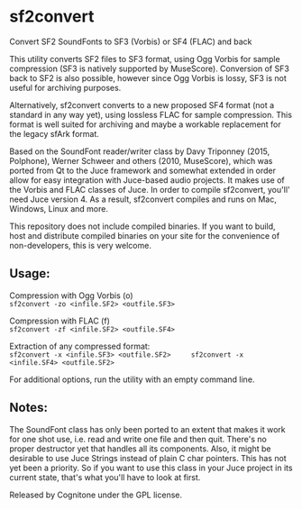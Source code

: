 # sf2convert
Convert SF2 SoundFonts to SF3 (Vorbis) or SF4 (FLAC) and back 

This utility converts SF2 files to SF3 format, using Ogg Vorbis for sample compression (SF3 is natively supported by MuseScore). Conversion of SF3 back to SF2 is also possible, however since Ogg Vorbis is lossy, SF3 is not useful for archiving purposes.

Alternatively, sf2convert converts to a new proposed SF4 format (not a standard in any way yet), using lossless FLAC for sample compression. This format is well suited for archiving and maybe a workable replacement for the legacy sfArk format.

Based on the SoundFont reader/writer class by Davy Triponney (2015, Polphone), Werner Schweer and others (2010, MuseScore), which was ported from Qt to the Juce framework and somewhat extended in order allow for easy integration with Juce-based audio projects. It makes use of the Vorbis and FLAC classes of Juce. In order to compile sf2convert, you'll' need Juce version 4. As a result, sf2convert compiles and runs on Mac, Windows, Linux and more.

This repository does not include compiled binaries. If you want to build, host and distribute compiled binaries on your site for the convenience of non-developers, this is very welcome.

## Usage:

Compression with Ogg Vorbis (o)    
`sf2convert -zo <infile.SF2> <outfile.SF3>`    
     
Compression with FLAC (f)    
`sf2convert -zf <infile.SF2> <outfile.SF4>`    
    
Extraction of any compressed format:    
`sf2convert -x <infile.SF3> <outfile.SF2>    
sf2convert -x <infile.SF4> <outfile.SF2>`    
    
For additional options, run the utility with an empty command line.


## Notes:

The SoundFont class has only been ported to an extent that makes it work for one shot use, i.e. read and write one file and then quit. There's no proper destructor yet that handles all its components. Also, it might be desirable to use Juce Strings instead of plain C char pointers. This has not yet been a priority. So if you want to use this class in your Juce project in its current state, that's what you'll have to look at first.

Released by Cognitone under the GPL license.
